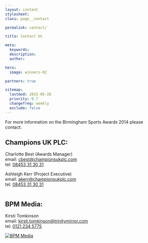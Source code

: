 ```yaml
---
layout: content
stylesheet:
class: page__contact

permalink: contact/

title: Contact Us

meta:
  keywords:
  description:
  author:

hero:
  image: winners-02

partners: true

sitemap:
  lastmod: 2015-05-28
  priority: 0.7
  changefreq: weekly
  exclude: false
---
```



For more information on the Birmingham Sports Awards 2014 please contact:

## Champions UK PLC:

Charlotte Best (Awards Manager)<br>email: <a class="outbound mail" href="mailto:cbest@championsukplc.com">cbest@championsukplc.com</a><br>tel: <a class="outbound tel" href="tel:08453313031">08453 31 30 31</a>

Ashleigh Kerr (Project Executive)<br>email: <a class="outbound mail" href="mailto:akerr@championsukplc.com">akerr@championsukplc.com</a><br>tel: <a class="outbound tel" href="tel:08453313031">08453 31 30 31</a>

<a class="outbound link" rel="nofollow" target="_blank" href="http://www.championsukplc.co.uk/">
<img src="{{ site.media }}/sponsors/logo_championsuk.svg" alt="">
</a>

## BPM Media:

Kirsti Tomkinson<br>email: <a class="outbound mail" href="mailto:kirsti.tomkinson@trinitymirror.com">kirsti.tomkinson@trinitymirror.com</a><br>tel: <a class="outbound tel" href="tel:01212345775">0121 234 5775</a>


<a class="outbound link" target="_blank" href="http://www.bpm.co.uk/">
<img src="{{ site.media }}/sponsors/logo_bpm-media.svg" alt="BPM Media">
</a>
